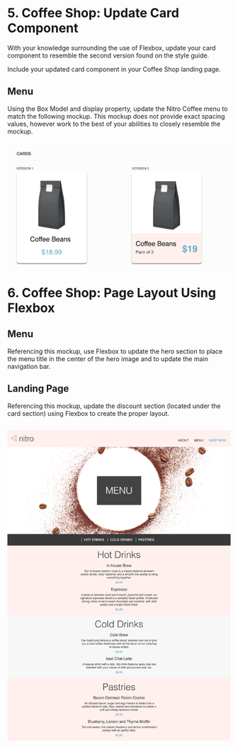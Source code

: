 # 5. Coffee Shop: Update Card Component

With your knowledge surrounding the use of Flexbox, update your card component to resemble the second version found on the style guide.

Include your updated card component in your Coffee Shop landing page.

## Menu

Using the Box Model and display property, update the Nitro Coffee menu to match the following mockup. This mockup does not provide exact spacing values, however work to the best of your abilities to closely resemble the mockup.

##  <img src="./assets/card-versions.png" />

# 6. Coffee Shop: Page Layout Using Flexbox

##  Menu
Referencing this mockup, use Flexbox to update the hero section to place the menu title in the center of the hero image and to update the main navigation bar.

##  Landing Page
Referencing this mockup, update the discount section (located under the card section) using Flexbox to create the proper layout.

## <img src="./assets/menu_day_6_mockup.png" />

